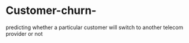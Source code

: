 # Customer-churn-
predicting whether a particular customer will switch to another telecom provider or not
